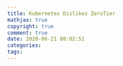 ```yaml
---
title: Kubernetes Dislikes ZeroTier
mathjax: true
copyright: true
comment: true
date: 2020-06-21 00:02:51
categories:
tags:
---
```


